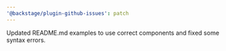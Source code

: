 ```yaml
---
'@backstage/plugin-github-issues': patch
---
```


Updated README.md examples to use correct components and fixed some syntax errors.
